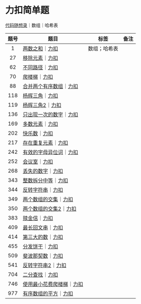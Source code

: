 力扣简单题
===

[代码随想录](https://github.com/Sihan-A/LeetCode-questions-Python/tree/main/%E4%BB%A3%E7%A0%81%E9%9A%8F%E6%83%B3%E5%BD%95)｜数组｜哈希表

| 题号 | 题目                             | 标签         | 备注 |
| :--: | -------------------------------- | ------------ | ---- |
|  1   | [两数之和]()｜[力扣]()           | 数组；哈希表 |      |
|  27  | [移除元素]()｜[力扣]()           |              |      |
|  62  | [不同路径]()｜[力扣]()           |              |      |
|  70  | [爬楼梯]()｜[力扣]()             |              |      |
|  88  | [合并两个有序数组]()｜[力扣]()   |              |      |
| 118  | [杨辉三角]()｜[力扣]()           |              |      |
| 119  | [杨辉三角2]()｜[力扣]()          |              |      |
| 136  | [只出现一次的数字]()｜[力扣]()   |              |      |
| 169  | [多数元素]()｜[力扣]()           |              |      |
| 202  | [快乐数]()｜[力扣]()             |              |      |
| 217  | [存在重复元素]()｜[力扣]()       |              |      |
| 242  | [有效的字母异位词]()｜[力扣]()   |              |      |
| 252  | [会议室]()｜[力扣]()             |              |      |
| 268  | [丢失的数字]()｜[力扣]()         |              |      |
| 343  | [整数拆分中等]()｜[力扣]()       |              |      |
| 344  | [反转字符串]()｜[力扣]()         |              |      |
| 349  | [两个数组的交集]()｜[力扣]()     |              |      |
| 350  | [两个数组的交集2]()｜[力扣]()    |              |      |
| 383  | [赎金信]()｜[力扣]()             |              |      |
| 409  | [最长回文串]()｜[力扣]()         |              |      |
| 414  | [第三大的数]()｜[力扣]()         |              |      |
| 455  | [分发饼干]()｜[力扣]()           |              |      |
| 509  | [斐波那契数]()｜[力扣]()         |              |      |
| 541  | [反转字符串2]()｜[力扣]()        |              |      |
| 704  | [二分查找]()｜[力扣]()           |              |      |
| 746  | [使用最小花费爬楼梯]()｜[力扣]() |              |      |
| 977  | [有序数组的平方]()｜[力扣]()     |              |      |
